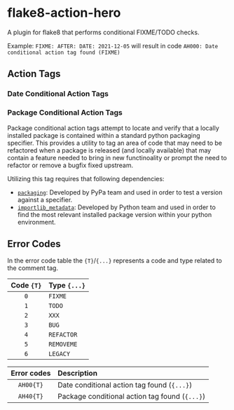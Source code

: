 # flake8-action-hero
A plugin for flake8 that performs conditional FIXME/TODO checks.

Example: `FIXME: AFTER: DATE: 2021-12-05` will result in code `AH000: Date conditional action tag found (FIXME)`

## Action Tags

### Date Conditional Action Tags

### Package Conditional Action Tags

Package conditional action tags attempt to locate and verify that a locally installed package is contained within a standard python packaging specifier.  This provides a utility to tag an area of code that may need to be refactored when a package is released (and locally available) that may contain a feature needed to bring in new functinoality or prompt the need to refactor or remove a bugfix fixed upstream.

Utilizing this tag requires that following dependencies:

- [`packaging`](https://github.com/pypa/packaging): Developed by PyPa team and used in order to test a version against a specifier.
- [`importlib_metadata`](https://github.com/python/importlib_metadata): Developed by Python team and used in order to find the most relevant installed package version within your python environment.

## Error Codes

In the error code table the `{T}`/`{...}` represents a code and type related to the comment tag.

| Code `{T}` | Type `{...}` |
|:---------:|:-----|
| `0` | `FIXME` |
| `1` | `TODO` |
| `2` | `XXX` |
| `3` | `BUG` |
| `4` | `REFACTOR` |
| `5` | `REMOVEME` |
| `6` | `LEGACY` |

| Error codes | Description |
|:----------:|:------------|
| `AH00{T}` | Date conditional action tag found (`{...}`) |
| `AH40{T}` | Package conditional action tag found (`{...}`) |

